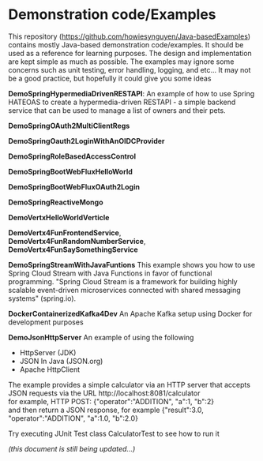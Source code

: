 # Demonstration code/Examples

This repository (https://github.com/howiesynguyen/Java-basedExamples) contains mostly Java-based demonstration code/examples. It should be used as a reference for learning purposes. The design and implementation are kept simple as much as possible. The examples may ignore some concerns such as unit testing, error handling, logging, and etc… It may not be a good practice, but hopefully it could give you some ideas

**DemoSpringHypermediaDrivenRESTAPI**:
An example of how to use Spring HATEOAS to create a hypermedia-driven RESTAPI - a simple backend service that can be used to manage a list of owners and their pets. 

**DemoSpringOAuth2MultiClientRegs**

**DemoSpringOauth2LoginWithAnOIDCProvider**

**DemoSpringRoleBasedAccessControl**

**DemoSpringBootWebFluxHelloWorld**

**DemoSpringBootWebFluxOAuth2Login**

**DemoSpringReactiveMongo**

**DemoVertxHelloWorldVerticle**

**DemoVertx4FunFrontendService**,
**DemoVertx4FunRandomNumberService**,
**DemoVertx4FunSaySomethingService**

**DemoSpringStreamWithJavaFuntions** This example shows you how to use Spring Cloud Stream with Java Functions in favor of functional programming. "Spring Cloud Stream is a framework for building highly scalable event-driven microservices connected with shared messaging systems" (spring.io).

**DockerContainerizedKafka4Dev** An Apache Kafka setup using Docker for development purposes

**DemoJsonHttpServer** An example of using the following

- HttpServer (JDK)
- JSON In Java (JSON.org)
- Apache HttpClient
 
The example provides a simple calculator via an HTTP server that accepts JSON requests via the URL http://localhost:8081/calculator </br>
for example, HTTP POST: {"operator":"ADDITION", "a":1, "b":2} </br>
and then return a JSON response, for example {"result":3.0, "operator":"ADDITION", "a":1.0, "b":2.0}

Try executing JUnit Test class CalculatorTest to see how to run it

*(this document is still being updated...)*
